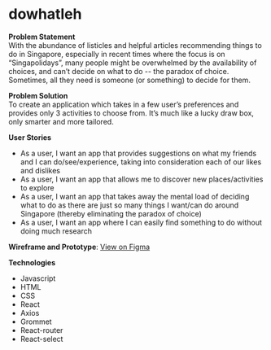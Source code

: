 # dowhatleh

<b>Problem Statement</b><br>
With the abundance of listicles and helpful articles recommending things to do in Singapore, especially in recent times where the focus is on “Singapolidays”, many people might be overwhelmed by the availability of choices, and can’t decide on what to do -- the paradox of choice. Sometimes, all they need is someone (or something) to decide for them.

<b>Problem Solution</b><br>
To create an application which takes in a few user’s preferences and provides only 3 activities to choose from. It’s much like a lucky draw box, only smarter and more tailored.

<b>User Stories</b><br>
- As a user, I want an app that provides suggestions on what my friends and I can do/see/experience, taking into consideration each of our likes and dislikes<br>
- As a user, I want an app that allows me to discover new places/activities to explore<br>
- As a user, I want an app that takes away the mental load of deciding what to do as there are just so many things I want/can do around Singapore (thereby eliminating the paradox of choice)<br>
- As a user, I want an app where I can easily find something to do without doing much research<br>

<b>Wireframe and Prototype</b>: <a href="https://www.figma.com/proto/2M3cJzL6IVZociPy0sGbSE/Wireframe?node-id=6%3A2&scaling=scale-down" target="_blank">View on Figma</a><br>

<b>Technologies</b><br>
- Javascript<br>
- HTML<br>
- CSS<br>
- React<br>
- Axios<br>
- Grommet<br>
- React-router<br>
- React-select<br>
